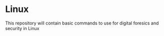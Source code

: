 # Linux
This repository will contain basic commands to use for digital foresics and security in Linux
